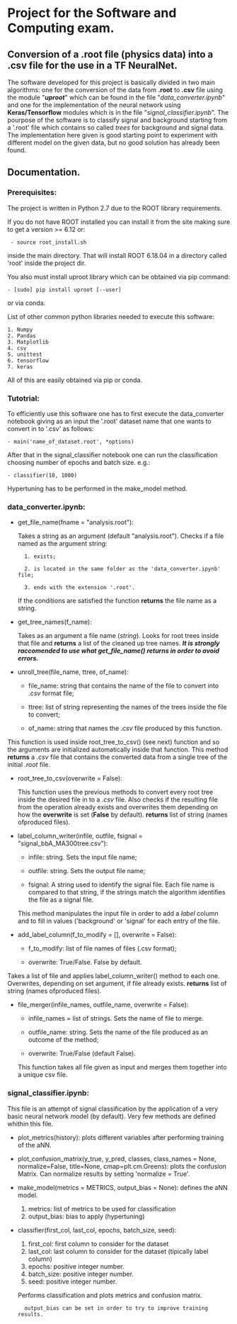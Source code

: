 # Project for the Software and Computing exam.

## Conversion of a .root file (physics data) into a .csv file for the use in a TF NeuralNet.

The software developed for this project is basically divided in two main algorithms: one for the conversion of the data from **.root** to **.csv** file using the module "***uproot***" which can be found in the file "*data_converter.ipynb*" and one for the implementation of the neural network using **Keras/Tensorflow** modules which is in the file "*signal_classifier.ipynb*".
The pourpose of the software is to classify signal and background starting from a '.root' file which contains so called *trees* for background and signal data. The implementation here given is good starting point to experiment with different model on the given data, but no good solution has already been found.

## Documentation.

### Prerequisites:
The project is written in Python 2.7 due to the ROOT library requirements.

If you do not have ROOT installed you can install it from the site making sure to get a version >= 6.12 or:

     - source root_install.sh

inside the main directory. That will install ROOT 6.18.04 in a directory called 'root' inside the project dir.

You also must install uproot library which can be obtained via pip command:

    - [sudo] pip install uproot [--user]
    
or via conda. 

List of other common python libraries needed to execute this software:

    1. Numpy
    2. Pandas
    3. Matplotlib
    4. csv
    5. unittest
    6. tensorflow
    7. keras
    
All of this are easily obtained via pip or conda.



### Tutotrial:

To efficiently use this software one has to first execute the data_converter notebook giving as an input the '.root' dataset name that one wants to convert in to '.csv' as follows:

    - main('name_of_dataset.root', *options) 
    
After that in the signal_classifier notebook one can run the classification choosing number of epochs and batch size.
e.g.:
    
    - classifier(10, 1000)
    
Hypertuning has to be performed in the make_model method.

### **data_converter.ipynb**:

- get_file_name(fname = "analysis.root"):

	Takes a string as an argument (default "analysis.root"). Checks if a file named as the argument string:

		1. exists;

		2. is located in the same folder as the 'data_converter.ipynb' file;

		3. ends with the extension '.root'.

	If the conditions are satisfied the function **returns** the file name as a string.

- get_tree_names(f_name): 

	Takes as an argument a file name (*string*). Looks for root trees inside that file and **returns** a list of the cleaned up tree names.
	***It is strongly raccomended to use what _get_file_name()_ returns in order to avoid errors.***

- unroll_tree(file_name, ttree, of_name):

	- file_name: string that contains the name of the file to convert into *.csv* format file;
	
	- ttree: list of string representing the names of the trees inside the file to convert;
	
	- of_name: string that names the *.csv* file produced by this function.
	
This function is used inside root_tree_to_csv() (see next) function and so the arguments are initialized automatically inside that function. 
This method __returns__ a _.csv_ file that contains the converted data from a single tree of the initial _.root_ file.

- root_tree_to_csv(overwrite = False):

	This function uses the previous methods to convert every root tree inside the desired file in to a _.csv_ file.
Also checks if the resulting file from the operation already exists and overwrites them depending on how the __overwrite__ is set (__False__ by default).
**returns** list of string (names ofproduced files).
	

- label_column_writer(infile, outfile, fsignal = "signal_bbA_MA300tree.csv"):

	- infile: string. Sets the input file name;

	- outfile: string. Sets the output file name;

	- fsignal: A string used to identify the signal file. Each file name is compared to that string, if the strings match the algorithm identifies the file as a signal file.

	This method manipulates the input file in order to add a *label* column and to fill in values ('background' or 'signal' for each entry of the file.

- add_label_column(f_to_modify = [], overwrite = False):

	- f_to_modify: list of file names of files (.csv format);
	
	- overwrite: True/False. False by default.

Takes a list of file and applies label_column_writer() method to each one. Overwrites, depending on set argument, if file already exists.
**returns** list of string (names ofproduced files).

- file_merger(infile_names, outfile_name, overwrite = False):
	
	- infile_names = list of strings. Sets the name of file to merge.
	
	- outfile_name: string. Sets the name of the file produced as an outcome of the method;

	- overwrite: True/False (default False).

	This function takes all file given as input and merges them together into a unique csv file.



### **signal_classifier.ipynb**:

This file is an attempt of signal classification by the application of a very basic neural network model (by default).
Very few methods are defined whithin this file.

- plot_metrics(history): plots different variables after performing training of the aNN.

- plot_confusion_matrix(y_true, y_pred, classes,
                          class_names = None,
                          normalize=False,
                          title=None,
                          cmap=plt.cm.Greens): plots the confusion Matrix. Can normalize results by setting 'normalize = True'.

- make_model(metrics = METRICS, output_bias = None): defines the aNN model.
    1. metrics: list of metrics to be used for classification
    2. output_bias: bias to apply (hypertuning)

- classifier(first_col, last_col, epochs, batch_size, seed): 
    1. first_col: first column to consider for the dataset
    2. last_col: last column to consider for the dataset (tipically label column)
    3. epochs: positive integer number.
    4. batch_size: positive integer number. 
    5. seed: positive integer number.
    
    Performs classification and plots metrics and confusion matrix.
                                        

        output_bias can be set in order to try to improve training results.










